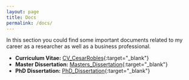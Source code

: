 ```yaml
---
layout: page
title: Docs
permalink: /docs/
---
```

In this section you could find some important documents related to my career as a researcher as well as a business professional.

* **Curriculum Vitae:** [CV_CesarRobles](/documents/CV/CV.pdf){:target="_blank"}
* **Master Dissertation:** [Masters_Dissertation](/documents/Dissertations/Masters_Thesis.pdf){:target="_blank"}
* **PhD Dissertation:** [PhD_Dissertation](/documents/Dissertations/Doctorate_Thesis.pdf){:target="_blank"}
